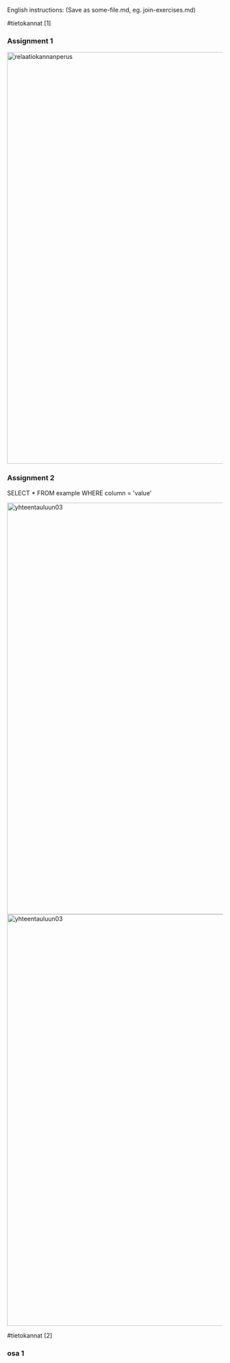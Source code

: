 English instructions:
(Save as some-file.md, eg. join-exercises.md)

#tietokannat [1]

### Assignment 1

<img width="960" alt="relaatiokannanperus" src="https://github.com/user-attachments/assets/df4a8bb0-b52c-4fa0-9328-f896aed1c73a">


### Assignment 2
SELECT * FROM example WHERE column = 'value' 

<img width="960" alt="yhteentauluun03" src="https://github.com/user-attachments/assets/b53c6c0f-903e-4219-9e5a-16ebcf7445f2">


<img width="960" alt="yhteentauluun03" src="https://github.com/user-attachments/assets/bbb0090b-3d70-484d-b981-ecf18af9021d">

#tietokannat [2]

### osa 1


